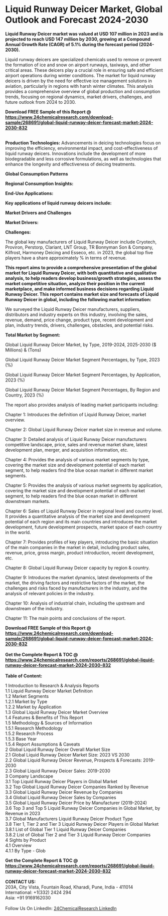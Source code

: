 <h1>Liquid Runway Deicer Market, Global Outlook and Forecast 2024-2030</h1><p><strong>Liquid Runway Deicer market was valued at USD 107 million in 2023 and is projected to reach USD 147 million by 2030, growing at a Compound Annual Growth Rate (CAGR) of 5.1% during the forecast period (2024-2030).</strong></p><p>
</p><p>Liquid runway deicers are specialized chemicals used to remove or prevent the formation of ice and snow on airport runways, taxiways, and other critical areas. These deicers play a crucial role in ensuring safe and efficient airport operations during winter conditions. The market for liquid runway deicers is driven by the need for effective ice management solutions in aviation, particularly in regions with harsh winter climates. This analysis provides a comprehensive overview of global production and consumption trends, focusing on regional dynamics, market drivers, challenges, and future outlook from 2024 to 2030.</p><div><b>Download FREE Sample of this Report @ 
            <a href="https://www.24chemicalresearch.com/download-sample/268691/global-liquid-runway-deicer-forecast-market-2024-2030-832">
            https://www.24chemicalresearch.com/download-sample/268691/global-liquid-runway-deicer-forecast-market-2024-2030-832</a></b></div><br><p>
</p><p><strong>Production Technologies:</strong> Advancements in deicing technologies focus on improving the efficiency, environmental impact, and cost-effectiveness of liquid runway deicers. Innovations include the development of more biodegradable and less corrosive formulations, as well as technologies that enhance the longevity and effectiveness of deicing treatments.</p><p>
</p><p><strong>Global Consumption Patterns</strong></p><p>
</p><p><strong>Regional Consumption Insights:</strong></p><p>
</p><p>
</p><p><strong>End-Use Applications:</strong></p><p>
</p><p><strong>Key applications of liquid runway deicers include:</strong></p><p>
</p><p>
</p><p><strong>Market Drivers and Challenges</strong></p><p>
</p><p><strong>Market Drivers:</strong></p><p>
</p><p>
</p><p><strong>Challenges:</strong></p><p>
</p><p>
</p><p>The global key manufacturers of Liquid Runway Deicer include Cryotech, Proviron, Perstorp, Clariant, LNT Group, TR Bonnyman Son &amp; Company, Kilfrost, Harmoney Deicing and Esseco, etc. in 2023, the global top five players have a share approximately % in terms of revenue.</p><p>
</p><p><strong>This report aims to provide a comprehensive presentation of the global market for Liquid Runway Deicer, with both quantitative and qualitative analysis, to help readers develop business/growth strategies, assess the market competitive situation, analyze their position in the current marketplace, and make informed business decisions regarding Liquid Runway Deicer. This report contains market size and forecasts of Liquid Runway Deicer in global, including the following market information:</strong></p><p>
</p><p>
</p><p>We surveyed the Liquid Runway Deicer manufacturers, suppliers, distributors and industry experts on this industry, involving the sales, revenue, demand, price change, product type, recent development and plan, industry trends, drivers, challenges, obstacles, and potential risks.</p><p>
</p><p><strong>Total Market by Segment:</strong></p><p>
Global Liquid Runway Deicer Market, by Type, 2019-2024, 2025-2030 ($ Millions) &amp; (Tons)</p><p>
Global Liquid Runway Deicer Market Segment Percentages, by Type, 2023 (%)</p><p>
</p><p>
Global Liquid Runway Deicer Market Segment Percentages, by Application, 2023 (%)</p><p>
</p><p>
Global Liquid Runway Deicer Market Segment Percentages, By Region and Country, 2023 (%)</p><p>
</p><p>
The report also provides analysis of leading market participants including:</p><p>
</p><p>
</p><p>
Chapter 1: Introduces the definition of Liquid Runway Deicer, market overview.</p><p>
Chapter 2: Global Liquid Runway Deicer market size in revenue and volume.</p><p>
Chapter 3: Detailed analysis of Liquid Runway Deicer manufacturers competitive landscape, price, sales and revenue market share, latest development plan, merger, and acquisition information, etc.</p><p>
Chapter 4: Provides the analysis of various market segments by type, covering the market size and development potential of each market segment, to help readers find the blue ocean market in different market segments.</p><p>
Chapter 5: Provides the analysis of various market segments by application, covering the market size and development potential of each market segment, to help readers find the blue ocean market in different downstream markets.</p><p>
Chapter 6: Sales of Liquid Runway Deicer in regional level and country level. It provides a quantitative analysis of the market size and development potential of each region and its main countries and introduces the market development, future development prospects, market space of each country in the world.</p><p>
Chapter 7: Provides profiles of key players, introducing the basic situation of the main companies in the market in detail, including product sales, revenue, price, gross margin, product introduction, recent development, etc.</p><p>
Chapter 8: Global Liquid Runway Deicer capacity by region &amp; country.</p><p>
Chapter 9: Introduces the market dynamics, latest developments of the market, the driving factors and restrictive factors of the market, the challenges and risks faced by manufacturers in the industry, and the analysis of relevant policies in the industry.</p><p>
Chapter 10: Analysis of industrial chain, including the upstream and downstream of the industry.</p><p>
Chapter 11: The main points and conclusions of the report.</p><div><b>Download FREE Sample of this Report @ 
            <a href="https://www.24chemicalresearch.com/download-sample/268691/global-liquid-runway-deicer-forecast-market-2024-2030-832">
            https://www.24chemicalresearch.com/download-sample/268691/global-liquid-runway-deicer-forecast-market-2024-2030-832</a></b></div><br><div><b>Get the Complete Report & TOC @ 
            <a href="https://www.24chemicalresearch.com/reports/268691/global-liquid-runway-deicer-forecast-market-2024-2030-832">
            https://www.24chemicalresearch.com/reports/268691/global-liquid-runway-deicer-forecast-market-2024-2030-832</a></b></div><br>
            <b>Table of Content:</b><p>1 Introduction to Research & Analysis Reports<br />
    1.1 Liquid Runway Deicer Market Definition<br />
    1.2 Market Segments<br />
        1.2.1 Market by Type<br />
        1.2.2 Market by Application<br />
    1.3 Global Liquid Runway Deicer Market Overview<br />
    1.4 Features & Benefits of This Report<br />
    1.5 Methodology & Sources of Information<br />
        1.5.1 Research Methodology<br />
        1.5.2 Research Process<br />
        1.5.3 Base Year<br />
        1.5.4 Report Assumptions & Caveats<br />
2 Global Liquid Runway Deicer Overall Market Size<br />
    2.1 Global Liquid Runway Deicer Market Size: 2023 VS 2030<br />
    2.2 Global Liquid Runway Deicer Revenue, Prospects & Forecasts: 2019-2030<br />
    2.3 Global Liquid Runway Deicer Sales: 2019-2030<br />
3 Company Landscape<br />
    3.1 Top Liquid Runway Deicer Players in Global Market<br />
    3.2 Top Global Liquid Runway Deicer Companies Ranked by Revenue<br />
    3.3 Global Liquid Runway Deicer Revenue by Companies<br />
    3.4 Global Liquid Runway Deicer Sales by Companies<br />
    3.5 Global Liquid Runway Deicer Price by Manufacturer (2019-2024)<br />
    3.6 Top 3 and Top 5 Liquid Runway Deicer Companies in Global Market, by Revenue in 2023<br />
    3.7 Global Manufacturers Liquid Runway Deicer Product Type<br />
    3.8 Tier 1, Tier 2 and Tier 3 Liquid Runway Deicer Players in Global Market<br />
        3.8.1 List of Global Tier 1 Liquid Runway Deicer Companies<br />
        3.8.2 List of Global Tier 2 and Tier 3 Liquid Runway Deicer Companies<br />
4 Sights by Product<br />
    4.1 Overview<br />
        4.1.1 By Type - Glob</p><div><b>Get the Complete Report & TOC @ 
            <a href="https://www.24chemicalresearch.com/reports/268691/global-liquid-runway-deicer-forecast-market-2024-2030-832">
            https://www.24chemicalresearch.com/reports/268691/global-liquid-runway-deicer-forecast-market-2024-2030-832</a></b></div><br><b>CONTACT US:</b><br>
            203A, City Vista, Fountain Road, Kharadi, Pune, India - 411014<br>
            International: +1(332) 2424 294<br>
            Asia: +91 9169162030 <br><br>
            Follow Us On LinkedIn: <a href="https://www.linkedin.com/company/24chemicalresearch/">24ChemicalResearch LinkedIn</a>